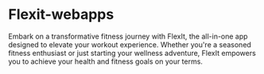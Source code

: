 # Flexit-webapps
Embark on a transformative fitness journey with FlexIt, the all-in-one app designed to elevate your workout experience. Whether you're a seasoned fitness enthusiast or just starting your wellness adventure, FlexIt empowers you to achieve your health and fitness goals on your terms.
